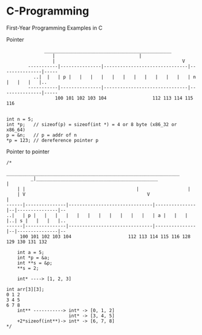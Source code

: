 # C-Programming
First-Year Programming Examples in C 
  
Pointer  
  
       			  _______________________________________________
			         |	            				 |  
			         |                                               V  
		    -----------|---------------|-------------------------------|---------------|-----  
		      ..|  |   | p |   |   |   |   |   |   |   |   |   |   |   | n |   |   |   |..  
		    -----------|---------------|-------------------------------|---------------|-----
	     		      100 101 102 103 104			      112 113 114 115 116  

			     
	int n = 5;   
	int *p;   // sizeof(p) = sizeof(int *) = 4 or 8 byte (x86_32 or x86_64)    
	p = &n;   // p = addr of n  
	*p = 123; // dereference pointer p   


  
Pointer to pointer  
  
    /*  
               ________________________________________________________________  
	         _|_____________________________________________                   |
		| |	                                        |                  |
		| V                                             V                  |
	------|---------------|-------------------------------|---------------|--|---------------|--
	..|   | p |   |   |   |   |   |   |   |   |   |   |   | a |   |   |   |..| s |   |   |   |..
	------|---------------|-------------------------------|---------------|--|---------------|--
	     100 101 102 103 104		             112 113 114 115 116 128 129 130 131 132
	    
        int a = 5;
        int *p = &a;
        int **s = &p;
        **s = 2;

		int* ----> [1, 2, 3]

    int arr[3][3]; 
    0 1 2
    3 4 5
    6 7 8
        int** -----------> int* -> [0, 1, 2]
                           int* -> [3, 4, 5]
        +2*sizeof(int**)-> int* -> [6, 7, 8]
    */
